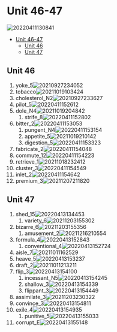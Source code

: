 # Unit 46-47

![20220411130841](https://raw.githubusercontent.com/Logible/Image/main/note_image/20220411130841.png)

- [Unit 46-47](#unit-46-47)
  - [Unit 46](#unit-46)
  - [Unit 47](#unit-47)

## Unit 46

1. yoke_5![20210927234052](https://raw.githubusercontent.com/Logible/Image/main/note_image/20210927234052.png)
2. tobacco![20211019103424](https://raw.githubusercontent.com/Logible/Image/main/note_image/20211019103424.png)
3. cholesterol_N2![20210927233627](https://raw.githubusercontent.com/Logible/Image/main/note_image/20210927233627.png)
4. pilot_5![20220411152612](https://raw.githubusercontent.com/Logible/Image/main/note_image/20220411152612.png)
5. dole_N4![20211019204842](https://raw.githubusercontent.com/Logible/Image/main/note_image/20211019204842.png)
    1. strife_8![20220411152802](https://raw.githubusercontent.com/Logible/Image/main/note_image/20220411152802.png)
6. bitter_2![20220411153053](https://raw.githubusercontent.com/Logible/Image/main/note_image/20220411153053.png)
    1. pungent_N4![20220411153154](https://raw.githubusercontent.com/Logible/Image/main/note_image/20220411153154.png)
    2. appetite_5![20211019210142](https://raw.githubusercontent.com/Logible/Image/main/note_image/20211019210142.png)
    3. digestion_5![20220411153323](https://raw.githubusercontent.com/Logible/Image/main/note_image/20220411153323.png)
7. fabricate_2![20220411154048](https://raw.githubusercontent.com/Logible/Image/main/note_image/20220411154048.png)
8. commute_12![20220411154223](https://raw.githubusercontent.com/Logible/Image/main/note_image/20220411154223.png)
9. retrieve_1![20211018232412](https://raw.githubusercontent.com/Logible/Image/main/note_image/20211018232412.png)
10. cluster_3![20220411154549](https://raw.githubusercontent.com/Logible/Image/main/note_image/20220411154549.png)
11. inlet_2![20220411154642](https://raw.githubusercontent.com/Logible/Image/main/note_image/20220411154642.png)
12. premium_3![20211207211820](https://raw.githubusercontent.com/Logible/Image/main/note_image/20211207211820.png)

## Unit 47

1. shed_15![20220413134453](https://raw.githubusercontent.com/Logible/Image/main/note_image/20220413134453.png)
    1. variety_6![20211203155302](https://raw.githubusercontent.com/Logible/Image/main/note_image/20211203155302.png)
2. bizarre_6![20211203155356](https://raw.githubusercontent.com/Logible/Image/main/note_image/20211203155356.png)
    1. amusement_2![20211216210554](https://raw.githubusercontent.com/Logible/Image/main/note_image/20211216210554.png)
3. formula_4![20220413152843](https://raw.githubusercontent.com/Logible/Image/main/note_image/20220413152843.png)
    1. conventional_4![20220413152724](https://raw.githubusercontent.com/Logible/Image/main/note_image/20220413152724.png)
4. aisle_7![20211011162529](https://raw.githubusercontent.com/Logible/Image/main/note_image/20211011162529.png)
5. heave_5![20220413153237](https://raw.githubusercontent.com/Logible/Image/main/note_image/20220413153237.png)
6. draft_2![20211011213211](https://raw.githubusercontent.com/Logible/Image/main/note_image/20211011213211.png)
7. flip_3![20220413154100](https://raw.githubusercontent.com/Logible/Image/main/note_image/20220413154100.png)
    1. incessant_N5![20220413154245](https://raw.githubusercontent.com/Logible/Image/main/note_image/20220413154245.png)
    2. shallow_3![20220413154339](https://raw.githubusercontent.com/Logible/Image/main/note_image/20220413154339.png)
    3. flippant_3![20220413154449](https://raw.githubusercontent.com/Logible/Image/main/note_image/20220413154449.png)
8. assimilate_3![20211203230322](https://raw.githubusercontent.com/Logible/Image/main/note_image/20211203230322.png)
9. convince_3![20220413154811](https://raw.githubusercontent.com/Logible/Image/main/note_image/20220413154811.png)
10. exile_4![20220413154935](https://raw.githubusercontent.com/Logible/Image/main/note_image/20220413154935.png)
    1. punitive_5![20220413155033](https://raw.githubusercontent.com/Logible/Image/main/note_image/20220413155033.png)
11. corrupt_E![20220413155148](https://raw.githubusercontent.com/Logible/Image/main/note_image/20220413155148.png)
